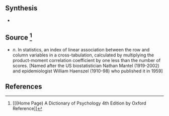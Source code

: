 ## Synthesis
- 
## Source [^1]
- $n$. In statistics, an index of linear association between the row and column variables in a cross-tabulation, calculated by multiplying the product-moment correlation coefficient by one less than the number of scores. \[Named after the US biostatistician Nathan Mantel (1919-2002) and epidemiologist William Haenszel (1910-98) who published it in 1959]
## References

[^1]: [[(Home Page) A Dictionary of Psychology 4th Edition by Oxford Reference]]